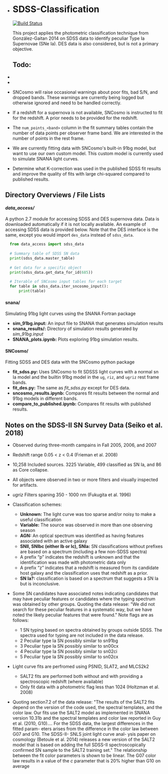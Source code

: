 - # SDSS-Classification

  [![Build Status](https://travis-ci.com/mwvgroup/SDSS-Classification.svg?token=MKWwaqNeMpyaNQ2HGxM7&branch=master)](https://travis-ci.com/mwvgroup/SDSS-Classification)

  This project applies the photometric classification technique from González-Gaitan 
  2014 on SDSS data to identify peculiar Type Ia Supernovae (SNe Ia). DES data is also
  considered, but is not a primary objective.

  ## Todo:

- 

- 

- SNCosmo will raise occasional warnings about poor fits, bad S/N, and dropped bands. These warnings are currently being logged but otherwise ignored and need to be handled correctly.

- If a redshift for a supernova is not available, SNCosmo is instructed to fit for the redshift. A prior needs to be provided for the redshift.

- The `num_points_<band>` column in the fit summary tables contain the number of data points per observer frame band. We are interested in the number of points in the rest frame.

- We are currently fitting data with SNCosmo's built-in 91bg model, but want to use our own custom model. This custom model is currently used to simulate SNANA light curves.

- Determine what K-correction was used in the published SDSS fit results and improve the quality of fits with large chi-squared compared to published results.

## Directory Overviews / File Lists

#### *data_access/* 

  A python 2.7 module for accessing SDSS and DES supernova data. Data is downloaded
  automatically if it is not locally available. An example of accessing SDSS data
  is provided below. Note that the DES interface is the same, except you would
  import `des_data` instead of `sdss_data`.

```python
  from data_access import sdss_data
  
  # Summary table of SDSS SN data
  print(sdss_data.master_table) 
  
  # Get data for a specific object
  print(sdss_data.get_data_for_id(685))
  
  # Iterable of SNCosmo input tables for each target
  for table in sdss_data.iter_sncosmo_input():
      print(table)
```

#### snana/ 

  Simulating 91bg light curves using the SNANA Fortran package

- **sim_91bg.input:** An input file to SNANA that generates simulation results
- **snana_results/:** Directory of simulation results generated by *sim_91bg.input*
- **SNANA_plots.ipynb:** Plots exploring 91bg simulation results.

  

#### SNCosmo/

  Fitting SDSS and DES data with the SNCosmo python package

- **fit_sdss.py:** Uses SNCosmo to fit SDSSS light curves with a normal sn Ia model and the builtin 91bg model in the `ug`, `riz`, and `ugriz` rest frame bands.
- **fit_des.py:** The same as *fit_sdss.py* except for DES data.
- **sncosmo_results.ipynb:** Compares fit results between the normal and 91bg models in different bands.
- **compare_to_published.ipynb:** Compares fit results with published results.

## Notes on the SDSS-II SN Survey Data (Seiko et al. 2018)

- Observed during three-month campains in Fall 2005, 2006, and 2007
- Redshift range 0.05 < z < 0.4 (Frieman et al. 2008)
- 10,258 Included sources. 3225 Variable, 499 classified as SN Ia, and 86 as Core collapse.
- All objects were observed in two or more filters and visually inspected for artifacts.
- *ugriz* Filters spaning 350 - 1000 nm (Fukugita et al. 1996)
- Classification schemes:
  - **Unknown:** The light curve was too sparse and/or noisy to make a useful classification
  - **Variable:** The source was observed in more than one observing season
  - **AGN:** An optical spectrum was identified as having features associated with an active galaxy
  - **SNII, SNIbc (either Ib or Ic), SNIa:** SN classifications without prefixes are based on a spectrum (including a few non-SDSS spectra)
  - A prefix “p” indicates the redshift is unknown and that the identification was made with photometric data only
  - A prefix “z” indicates that a redshift is measured from its candidate host galaxy and the classification uses that redshift as a prior. 
  - **SN Ia?:** classification is based on a spectrum that suggests a SN Ia but is inconclusive.
- Some SN candidates have associated notes indicating candidates that may have peculiar features or candidates where the typing spectrum was obtained by other groups. Quoting the data release: "We did not search for these peculiar features in a systematic way, but we have noted the likely peculiar features that were found." Note flags are as follows:
  - 1  SN typing based on spectra obtained by groups outside SDSS. The spectra used for typing are not included in the data release. 
  - 2  Peculiar type Ia SN possibly similar to sn91bg 
  - 3  Peculiar type Ia SN possibly similar to sn00cx 
  - 4  Peculiar type Ia SN possibly similar to sn02ci 
  - 5  Peculiar type Ia SN possibly similar to sn02cx 
- Light curve fits are perfromed using PSNID, SLAT2, and MLCS2k2
  - SALT2 fits are performed both without and with providing a spectroscopic redshift (where available)
  - Only fit data with a photometric flag less than 1024 (Holtzman et al. 2008)

- Quoting section7.2 of the data release:  "The results of the SALT2 fits depend on the version of the code used, the spectral templates, and the color law. Our fits use the SALT2 model as implemented in SNANA version 10.31b and the spectral templates and color law reported in Guy et al. (2010, G10).... For the SDSS data, the largest differences in the fitted param- eters arises from the difference in the color law between G07 and G10. The SDSS-II- SNLS joint light curve anal- ysis paper on cosmology (Betoule et al. 2014) releases a new version of the SALT2 model that is based on adding the full SDSS-II spectroscopically confirmed SN sample to the SALT2 training set." The relationship between the fit color parameters is shown to be linear. The G07 color law results in a value of the *c* parameter that is 20% higher than G10 on average
